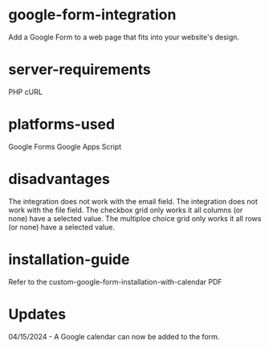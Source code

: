 # google-form-integration
Add a Google Form to a web page that fits into your website's design.

# server-requirements
PHP cURL

# platforms-used
Google Forms
Google Apps Script

# disadvantages
The integration does not work with the email field.
The integration does not work with the file field.
The checkbox grid only works it all columns (or none) have a selected value.
The multiploe choice grid only works it all rows (or none) have a selected value.

# installation-guide
Refer to the custom-google-form-installation-with-calendar PDF

# Updates
04/15/2024 - A Google calendar can now be added to the form.

